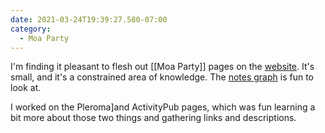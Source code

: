 ```yaml
---
date: 2021-03-24T19:39:27.580-07:00
category:
  - Moa Party
---
```

I'm finding it pleasant to flesh out [[Moa Party]] pages on the [website](https://moaparty.com/). It's small, and it's a constrained area of knowledge. The [notes graph](https://moaparty.com/notes/) is fun to look at.

I worked on the Pleroma]and ActivityPub pages, which was fun learning a bit more about those two things and gathering links and descriptions.
